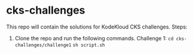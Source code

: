# cks-challenges

This repo will contain the solutions for KodeKloud CKS challenges.
Steps:
1. Clone the repo and run the following commands.
Challenge 1: 
```cd cks-challenges/challenge1```
```sh script.sh```
